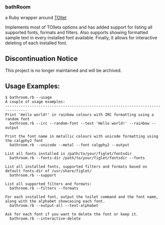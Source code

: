 ### bathRoom
a Ruby wrapper around [TOIlet](http://caca.zoy.org/wiki/toilet)

Implements most of TOIlets options and has added support for listing all
supported fonts, formats and filters.
Also supports showing formatted sample text in every installed font
available.
Finally, it allows for interactive deleting of each installed font.

## Discontinuation Notice

This project is no longer maintained and will be archived.

## Usage Examples:
```
$ bathroom.rb --usage
A couple of usage examples:
--------------------------------------------------------------------------------
Print 'Hello world!' in rainbow colours with IRC formatting using a random font
  bathroom.rb --irc --random-font --text 'Hello world!' --rainbow --output

Print the font name in metallic colours with unicode formatting using the calgphy2 font
  bathroom.rb --unicode --metal --font calgphy2 --output

List all fonts installed in /path/to/your/figlet/fontsdir
  bathroom.rb --fonts-dir /path/to/your/figlet/fontsdir --fonts

List all installed fonts, supported filters and formats based on default fonts-dir of /usr/share/figlet/
  bathroom.rb --support

List all supported filters and formats:
  bathroom.rb --filters --formats

For each installed font, output the toilet command and the font name, along with the alphabet showcasing each font.
  bathroom.rb --output-all --text-alphabet

Ask for each font if you want to delete the font or keep it.
  bathroom.rb --interactive-delete
```
